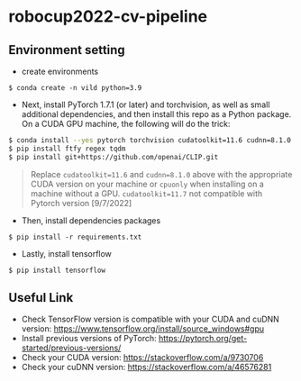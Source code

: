 # robocup2022-cv-pipeline

## Environment setting
* create environments
```
$ conda create -n vild python=3.9
```
* Next, install PyTorch 1.7.1 (or later) and torchvision, as well as small additional dependencies, and then install this repo as a Python package. On a CUDA GPU machine, the following will do the trick:
``` bash
$ conda install --yes pytorch torchvision cudatoolkit=11.6 cudnn=8.1.0 -c pytorch -c conda-forge
$ pip install ftfy regex tqdm
$ pip install git+https://github.com/openai/CLIP.git
```
> Replace `cudatoolkit=11.6` and `cudnn=8.1.0` above with the appropriate CUDA version on your machine or `cpuonly` when installing on a machine without a GPU.
> `cudatoolkit=11.7` not compatible with Pytorch version [9/7/2022]
* Then, install dependencies packages
``` 
$ pip install -r requirements.txt
```
* Lastly, install tensorflow
```
$ pip install tensorflow
```

## Useful Link
* Check TensorFlow version is compatible with your CUDA and cuDNN version: https://www.tensorflow.org/install/source_windows#gpu
* Install previous versions of PyTorch: https://pytorch.org/get-started/previous-versions/
* Check your CUDA version: https://stackoverflow.com/a/9730706
* Check your cuDNN version: https://stackoverflow.com/a/46576281
